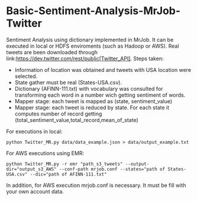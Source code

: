 # Basic-Sentiment-Analysis-MrJob-Twitter
Sentiment Analysis using dictionary implemented in MrJob. It can be executed in local or HDFS enviroments (such as Hadoop or AWS).
Real tweets are been downloaded through link:https://dev.twitter.com/rest/public[Twitter_API]. Steps taken:
- Information of location was obtained and tweets with USA location were selected.
- State gather must be real (States-USA.csv).
- Dictionary (AFINN-111.txt) with vocabulary was consulted for transforming each word in a number wich getting sentiment of words.
- Mapper stage: each tweet is mapped as (state, sentiment_value)
- Mapper stage: each tweet is reduced by state. For each state it computes number of record getting (total_sentiment_value,total_record,mean_of_state)


For executions in local:
```
python Twitter_MR.py data/data_example.json > data/output_example.txt
```

For AWS executions using EMR:
```
python Twitter_MR.py -r emr "path_s3_tweets" --output-dir="output_s3_AWS" --conf-path mrjob.conf --states="path of States-USA.csv" --dic="path of AFINN-111.txt"
```

In addition, for AWS execution mrjob.conf is necessary. It must be fill with your own account data.

